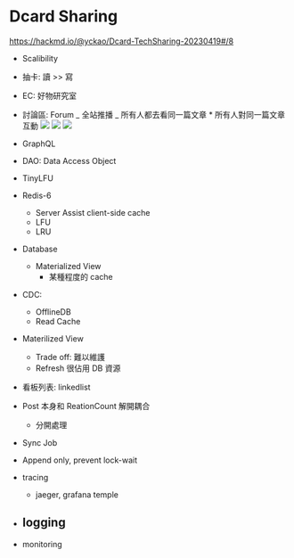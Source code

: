 # Dcard Sharing

https://hackmd.io/@yckao/Dcard-TechSharing-20230419#/8

-   Scalibility

-   抽卡: 讀 >> 寫
-   EC: 好物研究室
-   討論區: Forum
    _ 全站推播
    _ 所有人都去看同一篇文章 \* 所有人對同一篇文章互動
    ![](https://i.imgur.com/UO4jPE2.png)
    ![](https://i.imgur.com/sOilJf9.png)
    ![](https://i.imgur.com/PJwY62S.png)

-   GraphQL
-   DAO: Data Access Object
-   TinyLFU
-   Redis-6
    -   Server Assist client-side cache
    -   LFU
    -   LRU
-   Database
    -   Materialized View
        -   某種程度的 cache
-   CDC:
    -   OfflineDB
    -   Read Cache
-   Materilized View

    -   Trade off: 難以維護
    -   Refresh 很佔用 DB 資源

-   看板列表: linkedlist
-   Post 本身和 ReationCount 解開耦合

    -   分開處理

-   Sync Job

-   Append only, prevent lock-wait

-   tracing
    -   jaeger, grafana temple
-   logging
    -
-   monitoring
